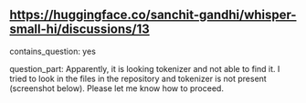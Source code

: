 ## https://huggingface.co/sanchit-gandhi/whisper-small-hi/discussions/13

contains_question: yes

question_part: Apparently, it is looking tokenizer and not able to find it. I tried to look in the files in the repository and tokenizer is not present (screenshot below). Please let me know how to proceed. 